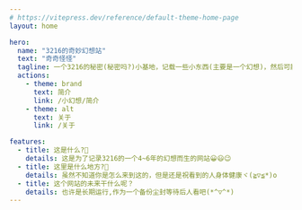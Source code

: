 ```yaml
---
# https://vitepress.dev/reference/default-theme-home-page
layout: home

hero:
  name: "3216的奇妙幻想站"
  text: "奇奇怪怪"
  tagline: 一个3216的秘密(秘密吗?)小基地，记载一些小东西(主要是一个幻想)，然后可能也有别的q(≧▽≦q)~~~
  actions:
    - theme: brand
      text: 简介
      link: /小幻想/简介
    - theme: alt
      text: 关于
      link: /关于

features:
  - title: 这是什么?🤔
    details: 这是为了记录3216的一个4~6年的幻想而生的网站😀😃😉
  - title: 这里是什么地方?🤯
    details: 虽然不知道你是怎么来到这的，但是还是祝看到的人身体健康ヾ(≧▽≦*)o
  - title: 这个网站的未来干什么呢？
    details: 也许是长期运行,作为一个备份尘封等待后人看吧(*^▽^*)
---
```


